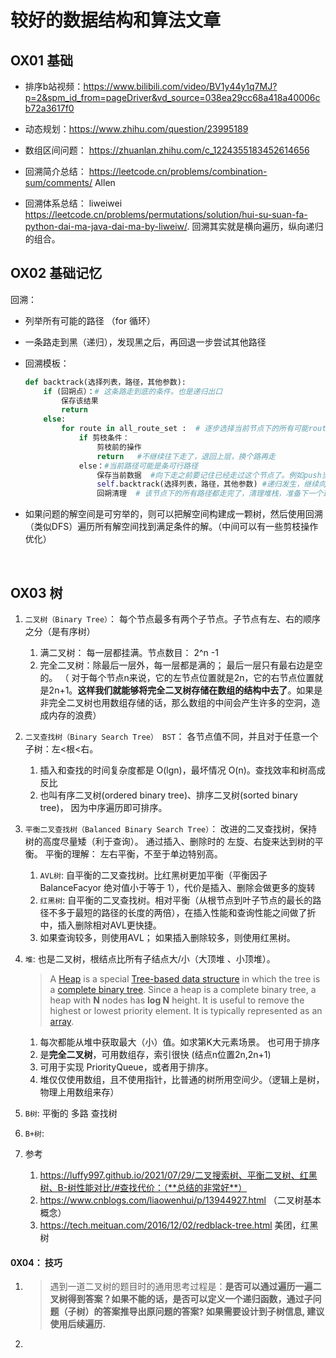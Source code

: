 # 较好的数据结构和算法文章

## OX01 基础

* 排序b站视频：https://www.bilibili.com/video/BV1y44y1q7MJ?p=2&spm_id_from=pageDriver&vd_source=038ea29cc68a418a40006cb72a3617f0

* 动态规划：https://www.zhihu.com/question/23995189
* 数组区间问题： https://zhuanlan.zhihu.com/c_1224355183452614656
* 回溯简介总结： https://leetcode.cn/problems/combination-sum/comments/  Allen
* 回溯体系总结： liweiwei https://leetcode.cn/problems/permutations/solution/hui-su-suan-fa-python-dai-ma-java-dai-ma-by-liweiw/.  回溯其实就是横向遍历，纵向递归的组合。

## OX02 基础记忆

回溯：

* 列举所有可能的路径 （for 循环）

* 一条路走到黑（递归），发现黑之后，再回退一步尝试其他路径

* 回溯模板：

  ``` python
  def backtrack(选择列表，路径，其他参数):
      if (回朔点）：# 这条路走到底的条件。也是递归出口
          保存该结果
          return   
      else:
          for route in all_route_set :  # 逐步选择当前节点下的所有可能route
              if 剪枝条件：
                  剪枝前的操作
                  return   #不继续往下走了，退回上层，换个路再走
              else：#当前路径可能是条可行路径
                  保存当前数据  #向下走之前要记住已经走过这个节点了。例如push当前节点
                  self.backtrack(选择列表，路径，其他参数) #递归发生，继续向下走一步了。
                  回朔清理  # 该节点下的所有路径都走完了，清理堆栈，准备下一个递归。例如弹出当前节点
  ```

* 如果问题的解空间是可穷举的，则可以把解空间构建成一颗树，然后使用回溯（类似DFS）遍历所有解空间找到满足条件的解。（中间可以有一些剪枝操作优化）

​	

## OX03 树

1. `二叉树（Binary Tree）`： 每个节点最多有两个子节点。子节点有左、右的顺序之分（是有序树）

   1. 满二叉树： 每一层都挂满。节点数目： 2^n -1 
   2. 完全二叉树：除最后一层外，每一层都是满的； 最后一层只有最右边是空的。 （ 对于每个节点n来说，它的左节点位置就是2n，它的右节点位置就是2n+1。**这样我们就能够将完全二叉树存储在数组的结构中去了**。如果是非完全二叉树也用数组存储的话，那么数组的中间会产生许多的空洞，造成内存的浪费）

2. `二叉查找树（Binary Search Tree） BST`： 各节点值不同，并且对于任意一个子树：左<根<右。

   1. 插入和查找的时间复杂度都是 O(lgn)，最坏情况 O(n)。查找效率和树高成反比
   2. 也叫有序二叉树(ordered binary tree)、排序二叉树(sorted binary tree)， 因为中序遍历即可排序。

3. `平衡二叉查找树（Balanced Binary Search Tree）`： 改进的二叉查找树，保持树的高度尽量矮（利于查询）。 通过插入、删除时的 左旋、右旋来达到树的平衡。 平衡的理解： 左右平衡，不至于单边特别高。

   1. `AVL树`: 自平衡的二叉查找树。比红黑树更加平衡（平衡因子BalanceFacyor  绝对值小于等于 1），代价是插入、删除会做更多的旋转
   2. `红黑树`: 自平衡的二叉查找树。相对平衡（从根节点到叶子节点的最长的路径不多于最短的路径的长度的两倍），在插入性能和查询性能之间做了折中，插入删除相对AVL更快捷。
   3. 如果查询较多，则使用AVL； 如果插入删除较多，则使用红黑树。

4. `堆`: 也是二叉树，根结点比所有子结点大/小（大顶堆 、小顶堆）。  

   > A [Heap](https://www.geeksforgeeks.org/binary-heap/) is a special [Tree-based data structure](https://www.geeksforgeeks.org/binary-tree-data-structure/) in which the tree is a [complete binary tree](https://www.geeksforgeeks.org/binary-tree-set-3-types-of-binary-tree/). Since a heap is a complete binary tree, a heap with **N** nodes has **log N** height. It is useful to remove the highest or lowest priority element. It is typically represented as an [array](https://www.geeksforgeeks.org/array-representation-of-binary-heap/).

   1. 每次都能从堆中获取最大（小）值。如求第K大元素场景。 也可用于排序
   2. 是**完全二叉树**，可用数组存，索引很快 (结点n位置2n,2n+1)
   3. 可用于实现 PriorityQueue，或者用于排序。
   4. 堆仅仅使用数组，且不使用指针，比普通的树所用空间少。（逻辑上是树，物理上用数组来存）

5. `B树`: 平衡的 多路 查找树

6. `B+树`: 

7. 参考

   1. https://luffy997.github.io/2021/07/29/二叉搜索树、平衡二叉树、红黑树、B-树性能对比/#查找代价：（**总结的非常好**）
   2. https://www.cnblogs.com/liaowenhui/p/13944927.html （二叉树基本概念）
   3. https://tech.meituan.com/2016/12/02/redblack-tree.html 美团，红黑树





#### 0X04： 技巧

1. > 遇到一道二叉树的题目时的通用思考过程是：**是否可以通过遍历一遍二叉树得到答案？如果不能的话，是否可以定义一个递归函数，通过子问题（子树）的答案推导出原问题的答案? 如果需要设计到子树信息, 建议使用后续遍历.**

2. 
